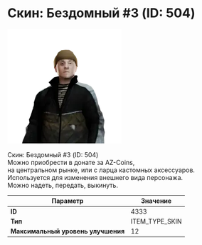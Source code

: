 # Скин: Бездомный #3 (ID: 504)

![Item Image](../img/4333.webp?raw=true)

Скин: Бездомный #3 (ID: 504)<br>Можно приобрести в донате за AZ-Coins,<br>на центральном рынке, или с ларца кастомных аксессуаров.<br>Используется для изменения внешнего вида персонажа. <br>Можно надеть, передать, выкинуть.


| Параметр | Значение |
|----------|----------|
| **ID** | 4333 |
| **Тип** | ITEM_TYPE_SKIN |
| **Максимальный уровень улучшения** | 12 |

